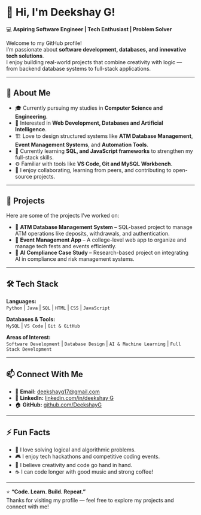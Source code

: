 # 👋 Hi, I'm Deekshay G!

💻 **Aspiring Software Engineer | Tech Enthusiast | Problem Solver**

Welcome to my GitHub profile!  
I’m passionate about **software development, databases, and innovative tech solutions**.  
I enjoy building real-world projects that combine creativity with logic — from backend database systems to full-stack applications.

---

## 🚀 About Me

- 🎓 Currently pursuing my studies in **Computer Science and Engineering**.  
- 🧠 Interested in **Web Development, Databases and Artificial Intelligence**.  
- 🏗️ Love to design structured systems like **ATM Database Management**, **Event Management Systems**, and **Automation Tools**.  
- 🌱 Currently learning **SQL, and JavaScript frameworks** to strengthen my full-stack skills.  
- ⚙️ Familiar with tools like **VS Code, Git and MySQL Workbench**.  
- 💬 I enjoy collaborating, learning from peers, and contributing to open-source projects.

---

## 🧩 Projects

Here are some of the projects I’ve worked on:

- 🏧 **ATM Database Management System** – SQL-based project to manage ATM operations like deposits, withdrawals, and authentication.  
- 📅 **Event Management App** – A college-level web app to organize and manage tech fests and events efficiently.  
- 🤖 **AI Compliance Case Study** – Research-based project on integrating AI in compliance and risk management systems.  

---

## 🛠️ Tech Stack

**Languages:**  
`Python` | `Java` | `SQL` | `HTML` | `CSS` | `JavaScript`

**Databases & Tools:**  
`MySQL` | `VS Code` | `Git & GitHub` 

**Areas of Interest:**  
`Software Development` | `Database Design` | `AI & Machine Learning` | `Full Stack Development`

---

## 📫 Connect With Me

- 📧 **Email:** [deekshayg17@gmail.com](mailto:deekshayg17@gmail.com)  
- 💼 **LinkedIn:** [linkedin.com/in/deekshay G](DeekshayG)   
- 🏠 **GitHub:** [github.com/DeekshayG](DeekshayG)

---

## ⚡ Fun Facts

- 🧩 I love solving logical and algorithmic problems.  
- 🎮 I enjoy tech hackathons and competitive coding events.  
- 🎨 I believe creativity and code go hand in hand.  
- ☕ I can code longer with good music and strong coffee!

---

⭐ **“Code. Learn. Build. Repeat.”**  
Thanks for visiting my profile — feel free to explore my projects and connect with me!
